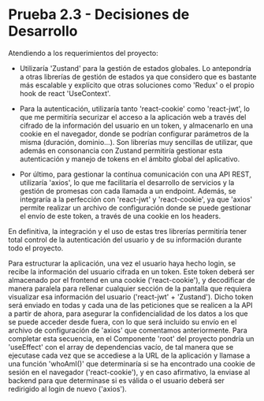 # Prueba 2.3 - Decisiones de Desarrollo

Atendiendo a los requerimientos del proyecto:

- Utilizaría 'Zustand' para la gestión de estados globales. Lo antepondría a otras librerías de gestión de estados ya que considero que es bastante más escalable y explícito que otras soluciones como 'Redux' o el propio hook de react 'UseContext'.

- Para la autenticación, utilizaría tanto 'react-cookie' como 'react-jwt', lo que me permitiría securizar el acceso a la aplicación web a través del cifrado de la información del usuario en un token, y almacenarlo en una cookie en el navegador, donde se podrían configurar parámetros de la misma (duración, dominio...). Son librerías muy sencillas de utilizar, que además en consonancia con Zustand permitiría gestionar esta autenticación y manejo de tokens en el ámbito global del aplicativo.

- Por último, para gestionar la contínua comunicación con una API REST, utilizaría 'axios', lo que me facilitaría el desarrollo de servicios y la gestión de promesas con cada llamada a un endpoint. Además, se integraría a la perfección con 'react-jwt' y 'react-cookie', ya que 'axios' permite realizar un archivo de configuración donde se puede gestionar el envío de este token, a través de una cookie en los headers.

En definitiva, la integración y el uso de estas tres librerías permitiría tener total control de la autenticación del usuario y de su información durante todo el proyecto.



Para estructurar la aplicación, una vez el usuario haya hecho login, se recibe la información del usuario cifrada en un token. Este token deberá ser almacenado por el frontend en una cookie ('react-cookie'), y decodificar de manera paralela para rellenar cualquier sección de la pantalla que requiera visualizar esa información del usuario ('react-jwt' + 'Zustand').
Dicho token será enviado en todas y cada una de las peticiones que se realicen a la API a partir de ahora, para asegurar la confidencialidad de los datos a los que se puede acceder desde fuera, con lo que será incluido su envío en el archivo de configuración de 'axios' que comentamos anteriormente.
Para completar esta secuencia, en el Componente 'root' del proyecto pondría un 'useEffect' con el array de dependencias vacío, de tal manera que se ejecutase cada vez que se accediese a la URL de la aplicación y llamase a una función 'whoAmI()' que determinaría si se ha encontrado una cookie de sesión en el navegador ('react-cookie'), y en caso afirmativo, la enviase al backend para que determinase si es válida o el usuario deberá ser redirigido al login de nuevo ('axios').